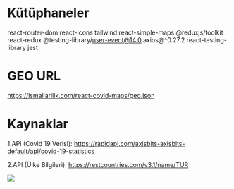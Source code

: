 # Kütüphaneler
react-router-dom
react-icons
tailwind
react-simple-maps
@reduxjs/toolkit
react-redux
@testing-library/user-event@14.0
axios@^0.27.2
react-testing-library
jest
# GEO URL
https://ismailarilik.com/react-covid-maps/geo.json
# Kaynaklar
1.API (Covid 19 Verisi): https://rapidapi.com/axisbits-axisbits-default/api/covid-19-statistics

2.API (Ülke Bilgileri): https://restcountries.com/v3.1/name/TUR

![](./ebrcoronamap.gif)